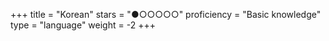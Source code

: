 +++
title = "Korean"
stars = "●○○○○○"
proficiency = "Basic knowledge"
type = "language"
weight = -2
+++
